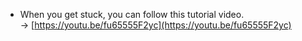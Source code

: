 * When you get stuck, you can follow this tutorial video.  
  -> [https://youtu.be/fu65555F2yc](https://youtu.be/fu65555F2yc)
